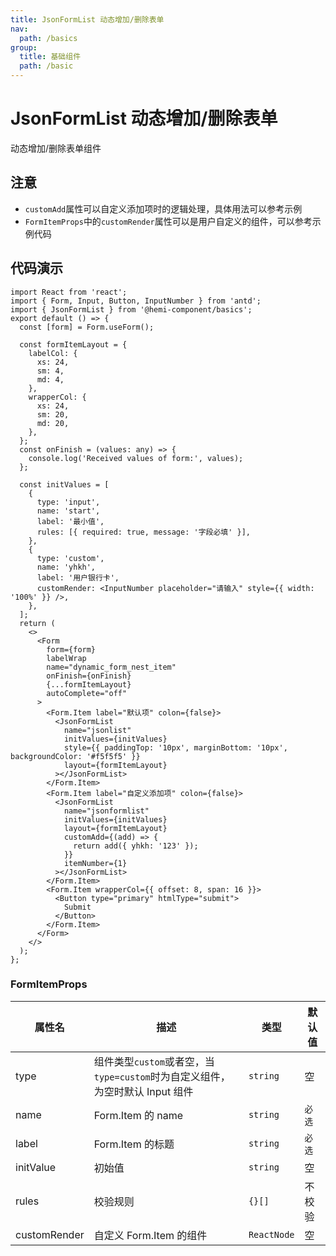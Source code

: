 ```yaml
---
title: JsonFormList 动态增加/删除表单
nav:
  path: /basics
group:
  title: 基础组件
  path: /basic
---
```


# JsonFormList 动态增加/删除表单

动态增加/删除表单组件

## 注意

- `customAdd`属性可以自定义添加项时的逻辑处理，具体用法可以参考示例
- `FormItemProps`中的`customRender`属性可以是用户自定义的组件，可以参考示例代码

## 代码演示

```tsx
import React from 'react';
import { Form, Input, Button, InputNumber } from 'antd';
import { JsonFormList } from '@hemi-component/basics';
export default () => {
  const [form] = Form.useForm();

  const formItemLayout = {
    labelCol: {
      xs: 24,
      sm: 4,
      md: 4,
    },
    wrapperCol: {
      xs: 24,
      sm: 20,
      md: 20,
    },
  };
  const onFinish = (values: any) => {
    console.log('Received values of form:', values);
  };

  const initValues = [
    {
      type: 'input',
      name: 'start',
      label: '最小值',
      rules: [{ required: true, message: '字段必填' }],
    },
    {
      type: 'custom',
      name: 'yhkh',
      label: '用户银行卡',
      customRender: <InputNumber placeholder="请输入" style={{ width: '100%' }} />,
    },
  ];
  return (
    <>
      <Form
        form={form}
        labelWrap
        name="dynamic_form_nest_item"
        onFinish={onFinish}
        {...formItemLayout}
        autoComplete="off"
      >
        <Form.Item label="默认项" colon={false}>
          <JsonFormList
            name="jsonlist"
            initValues={initValues}
            style={{ paddingTop: '10px', marginBottom: '10px', backgroundColor: '#f5f5f5' }}
            layout={formItemLayout}
          ></JsonFormList>
        </Form.Item>
        <Form.Item label="自定义添加项" colon={false}>
          <JsonFormList
            name="jsonformlist"
            initValues={initValues}
            layout={formItemLayout}
            customAdd={(add) => {
              return add({ yhkh: '123' });
            }}
            itemNumber={1}
          ></JsonFormList>
        </Form.Item>
        <Form.Item wrapperCol={{ offset: 8, span: 16 }}>
          <Button type="primary" htmlType="submit">
            Submit
          </Button>
        </Form.Item>
      </Form>
    </>
  );
};
```

<API src="./index.tsx"></API>

### FormItemProps

| 属性名 | 描述 | 类型 | 默认值 |
| --- | --- | --- | --- |
| type | 组件类型`custom`或者空，当`type=custom`时为自定义组件，为空时默认 Input 组件 | `string` | 空 |
| name | Form.Item 的 name | `string` | `必选` |
| label | Form.Item 的标题 | `string` | `必选` |
| initValue | 初始值 | `string` | 空 |
| rules | 校验规则 | `{}[]` | 不校验 |
| customRender | 自定义 Form.Item 的组件 | `ReactNode` | 空 |
